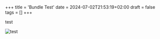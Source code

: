 +++
title = 'Bundle Test'
date = 2024-07-02T21:53:19+02:00
draft = false
tags = []
+++

test

![test](/icon.png)
